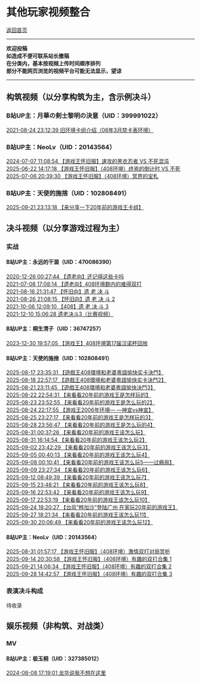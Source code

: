 # 其他玩家视频整合

[返回首页](../../index.html)  

---

**欢迎投稿**  
**如造成不便可联系站长撤稿**  
**在分类内，基本按视频上传时间顺序排列**  
**部分不能网页浏览的视频平台可能无法显示，望谅**

---

## 构筑视频（以分享构筑为主，含示例决斗）

### B站UP主：月華の剣士黎明の決意（UID：399991022）

[2021-08-24 23:12:39 旧环境卡组介绍（06年3月禁卡表环境）](https://www.bilibili.com/video/BV1Ny4y1G7kw/)  

### B站UP主：NeoLv（UID：20143564）

[2024-07-07 11:08:54 【游戏王怀旧服】速攻的黑衣忍者 VS 不死混沌](https://www.bilibili.com/video/BV1RYhUeYEe6/)  
[2025-06-22 14:17:18 【游戏王怀旧服】（408环境）终焉的倒计时 VS 不死](https://www.bilibili.com/video/BV1vqNXziEYR/)  
[2025-07-06 20:39:30 【游戏王怀旧服】（408环境）冥界的宝札](https://www.bilibili.com/video/BV19J3izvEqK/)  

### B站UP主：天使的施捨（UID：102808491）

[2025-09-21 23:13:18 【来分享一下20年前的游戏王卡组】](https://www.bilibili.com/video/BV1rPJdzdE2k/)  

## 决斗视频（以分享游戏过程为主）

### 实战

#### B站UP主：永远的干涸（UID：470086390）

[2020-12-26 00:27:44 【遗老向】还记得这些卡吗](https://www.bilibili.com/video/BV1BK4y1V7gA/)  
[2021-07-08 17:08:14 【遗老向】408环境群内的难得双打](https://www.bilibili.com/video/BV1dv411J789/)  
[2021-08-16 21:31:47 【怀旧向】遗 老 决 斗](https://www.bilibili.com/video/BV1Uo4y1U7TX/)  
[2021-08-26 21:08:15 【怀旧向】遗 老 决 斗 2](https://www.bilibili.com/video/BV13Q4y117rw/)  
[2021-10-06 12:09:10 【408】遗 老 决 斗 3](https://www.bilibili.com/video/BV1s34y1U7nJ/)  
[2021-12-10 15:06:28 遗老决斗3（比赛视频）](https://www.bilibili.com/video/BV1QL41177PW/)  

#### B站UP主：桐生清子（UID：36747257）

[2023-12-30 19:57:05 【游戏王】408环境第17届汉诺杯回放](https://www.bilibili.com/video/BV1aC4y1N7mK/)  

#### B站UP主：天使的施捨（UID：102808491）

[2025-08-17 23:35:31 【遊戲王408環境和老婆粵語愉快实卡決鬥】](https://www.bilibili.com/video/BV1hiYyzGEYL/)  
[2025-08-18 22:57:17 【遊戲王408環境和老婆粵語愉快实卡決鬥2】](https://www.bilibili.com/video/BV1M2YxzXEUj/)  
[2025-08-21 23:11:45 【遊戲王408環境和老婆粵語愉快決鬥3】](https://www.bilibili.com/video/BV1a2YXzqEqU/)  
[2025-08-22 22:54:31 【来看看20年前的游戏王是怎样玩的】](https://www.bilibili.com/video/BV14ueazKEgJ/)  
[2025-08-23 23:52:55 【来看看20年前的游戏王是怎么玩的2】](https://www.bilibili.com/video/BV1RxezzqEdD/)  
[2025-08-24 22:17:55 【游戏王2006年环境— —神宣vs神宣】](https://www.bilibili.com/video/BV1poenzeE21/)  
[2025-08-25 23:27:17 【来看看20年前的游戏王是怎样玩的3】](https://www.bilibili.com/video/BV1NaedzzErH/)  
[2025-08-28 23:56:47 【来看看20年前的游戏王是怎么玩的4】](https://www.bilibili.com/video/BV1U4h2zuE7s/)  
[2025-08-31 00:37:26 【来看看20年前的游戏王该怎么玩】](https://www.bilibili.com/video/BV1PnhBzGEHd/)  
[2025-08-31 16:14:54 【来看看20年前的游戏王该怎么玩2】](https://www.bilibili.com/video/BV1xFaVzkEKK/)  
[2025-09-02 23:42:29 【来看看20年前的游戏王该怎么玩3】](https://www.bilibili.com/video/BV1RbaKzzEBS/)  
[2025-09-05 00:40:13 【来看看20年前的游戏王该怎么玩4】](https://www.bilibili.com/video/BV1aQaUz9Ex5/)  
[2025-09-08 00:10:41 【来看看20年前的游戏王该怎么玩5——过瘾局】](https://www.bilibili.com/video/BV1kJYjzJEo5/)  
[2025-09-09 23:27:34 【来看看20年前的游戏王该怎么玩6】](https://www.bilibili.com/video/BV1ZXH1zFEtA/)  
[2025-09-12 08:49:39 【来看看20年前的游戏王该怎么玩7】](https://www.bilibili.com/video/BV1WmHBznEMj/)  
[2025-09-15 23:48:21 【来看看20年前的游戏王该怎么玩8】](https://www.bilibili.com/video/BV1oxpqzzEVZ/)  
[2025-09-16 22:53:42 【来看看20年前的游戏王该怎么玩9】](https://www.bilibili.com/video/BV1vmp1ztEVz/)  
[2025-09-17 22:53:19 【来看看20年前的游戏王该怎么玩10】](https://www.bilibili.com/video/BV1eBp8zEEey/)  
[2025-09-24 18:20:27 【台风“桦加沙”登陆广州 在家玩20年前的游戏王】](https://www.bilibili.com/video/BV1jDJ9z2E5e/)  
[2025-09-27 18:21:34 【来看看20年前的游戏王该怎么玩11】](https://www.bilibili.com/video/BV1f3nEzJELe/)  
[2025-09-30 20:06:49 【来看看20年前的游戏王该怎么玩12】](https://www.bilibili.com/video/BV1vVnUzhEG9/)  

#### B站UP主：NeoLv（UID：20143564）

[2025-08-31 01:57:17 【游戏王怀旧服】（408环境）激情双打对局赏析](https://www.bilibili.com/video/BV11LhBzyECe/)  
[2025-09-14 20:30:58 【游戏王怀旧服】（408环境）有趣的双打合集 1](https://www.bilibili.com/video/BV14EpFzSEs1/)  
[2025-09-21 14:06:34 【游戏王怀旧服】（408环境）有趣的双打合集 2](https://www.bilibili.com/video/BV1aFWwzeEgr/)  
[2025-09-28 14:42:57 【游戏王怀旧服】（408环境）有趣的双打合集 3](https://www.bilibili.com/video/BV1UBnRzqERF/)  

### 表演决斗构成

待收录

## 娱乐视频（非构筑、对战类）

### MV

#### B站UP主：极玉桐（UID：327385012）

[2024-08-08 17:19:01 龙华说我不想在这里](https://www.bilibili.com/video/BV1VvY4e6EH3/)  